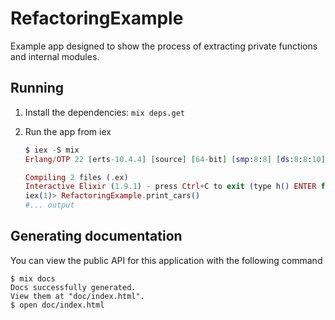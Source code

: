 # RefactoringExample

Example app designed to show the process of extracting private functions
and internal modules.

## Running

1. Install the dependencies: `mix deps.get`
2. Run the app from iex

    ```elixir
    $ iex -S mix
    Erlang/OTP 22 [erts-10.4.4] [source] [64-bit] [smp:8:8] [ds:8:8:10] [async-threads:1] [hipe]

    Compiling 2 files (.ex)
    Interactive Elixir (1.9.1) - press Ctrl+C to exit (type h() ENTER for help)
    iex(1)> RefactoringExample.print_cars()
    #... output
    ```

## Generating documentation

You can view the public API for this application with the following command

```
$ mix docs
Docs successfully generated.
View them at "doc/index.html".
$ open doc/index.html
```
